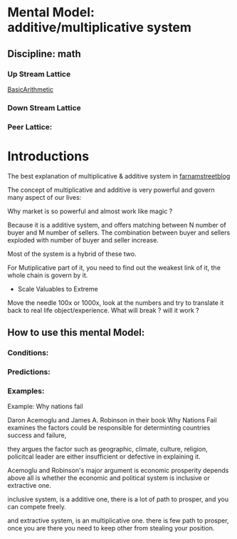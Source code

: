 # Mental Model: additive/multiplicative system

## Discipline: math

### Up Stream Lattice

[BasicArithmetic](BasicArithmetic.md)


### Down Stream Lattice

### Peer Lattice:

# Introductions


The best explanation of multiplicative & additive system in [farnamstreetblog](https://www.farnamstreetblog.com/2016/08/mental-model-multiplicative-systems/)

The concept of multiplicative and additive is very powerful and govern many aspect of our lives:

Why market is so powerful and almost work like magic ?

Because it is a additive system, and offers matching between N number of buyer and M number of sellers. The combination between buyer and sellers exploded with number of buyer and seller increase.



Most of the system is a hybrid of these two.

For Mutiplicative part of it, you need to find out the weakest link of it, the whole chain is govern by it.

* Scale Valuables to Extreme

Move the needle 100x or 1000x, look at the numbers and try to translate it back to real life object/experience. What will break ? will it work ?




## How to use this mental Model:



### Conditions:

### Predictions:

### Examples:

Example: Why nations fail

Daron Acemoglu and James A. Robinson in their book Why Nations Fail examines the factors could be responsible for determinting countries success and failure,

they argues the factor such as geographic, climate, culture, religion, policitcal leader are either insufficient or defective in explaining it.

Acemoglu and Robinson's major argument is economic prosperity depends above all is whether the economic and political system is inclusive or extractive one.

inclusive system, is a additive one, there is a lot of path to prosper, and you can compete freely.

and extractive system, is an multiplicative one. there is few path to prosper, once you are there you need to keep other from stealing your position.

